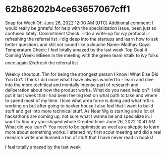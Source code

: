 # 62b86202b4ce63657067cff1

Snap for Week Of: June 26, 2022 12:00 AM (UTC)
Additional comment: I would really be grateful for help with the specialization issue, been just so confused lately.
Commitment Check: ✅do a write-up for ivy protocol
✅ refreshing the referral list
✅dig deep into the startups and learn how to ask better questions and still not sound like a douche
Name: Madhav Goyal
Temperature Check: I feel totally amazed by the last week
Top Goal 4 Coming Week: ☑️Been in the meeting with the green team
☑️talk to ivy folks once again
☑️refresh the referral list 

Weekly shoutout: Tim for being the strongest person I know!
What Else Did You Do?: I think I did more what I have always wanted to - learn and dive into the more technical and mentally intense part of research and deliberation about how the product works.
What do you need help on?: I did put it last week that I had been feeling lost on what path to take and where to spend most of my time. I love what area force is doing and what refi is working on but after going to hacker house I also feel that I want to build stuff and get into more technical stuff. As Near Wg is starting and a lot of hackathons are coming up, not sure what I wanna be and specialize in. I want to find my you-shaped whole 
Created time: June 26, 2022 10:41 AM
What did you learn?: You need to be optimistic as weel as a skeptic to learn more about something works. I attened my first scout meeting and did a real research write and learned a ton of stuff that I have never read in books!

I feel totally amazed by the last week